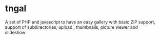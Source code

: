 tngal
=====

A set of PHP and javascript to have an easy gallery with basic ZIP support, support of subdirectories, upload , thumbnails, picture viewer and slideshow
